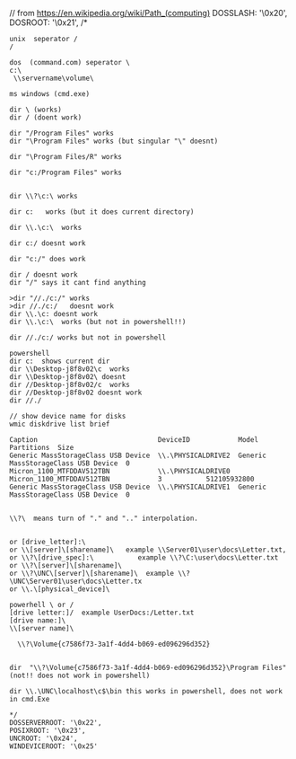   // from https://en.wikipedia.org/wiki/Path_(computing)
    DOSSLASH: '\0x20',
    DOSROOT: '\0x21',
    /*

    unix  seperator /
    /

    dos  (command.com) seperator \
    c:\ 
     \\servername\volume\ 

    ms windows (cmd.exe)
    
    dir \ (works)
    dir / (doent work)
    
    dir "/Program Files" works
    dir "\Program Files" works (but singular "\" doesnt)

    dir "\Program Files/R" works

    dir "c:/Program Files" works

  
    dir \\?\c:\ works

    dir c:   works (but it does current directory)

    dir \\.\c:\  works

    dir c:/ doesnt work

    dir "c:/" does work

    dir / doesnt work
    dir "/" says it cant find anything

    >dir "//./c:/" works
    >dir //./c:/   doesnt work
    dir \\.\c: doesnt work
    dir \\.\c:\  works (but not in powershell!!)

    dir //./c:/ works but not in powershell

    powershell
    dir c:  shows current dir
    dir \\Desktop-j8f8v02\c  works
    dir \\Desktop-j8f8v02\ doesnt
    dir //Desktop-j8f8v02/c  works
    dir //Desktop-j8f8v02 doesnt work
    dir //./

    // show device name for disks
    wmic diskdrive list brief

    Caption                              DeviceID            Model                                Partitions  Size          
    Generic MassStorageClass USB Device  \\.\PHYSICALDRIVE2  Generic MassStorageClass USB Device  0                         
    Micron_1100_MTFDDAV512TBN            \\.\PHYSICALDRIVE0  Micron_1100_MTFDDAV512TBN            3           512105932800  
    Generic MassStorageClass USB Device  \\.\PHYSICALDRIVE1  Generic MassStorageClass USB Device  0   


    \\?\  means turn of "." and ".." interpolation.

    
    or [drive_letter]:\
    or \\[server]\[sharename]\   example \\Server01\user\docs\Letter.txt, 
    or \\?\[drive_spec]:\           example \\?\C:\user\docs\Letter.txt
    or \\?\[server]\[sharename]\
    or \\?\UNC\[server]\[sharename]\  example \\?\UNC\Server01\user\docs\Letter.tx
    or \\.\[physical_device]\

    powerhell \ or /
    [drive letter:]/  example UserDocs:/Letter.txt
    [drive name:]\
    \\[server name]\

      \\?\Volume{c7586f73-3a1f-4dd4-b069-ed096296d352}

      
    dir  "\\?\Volume{c7586f73-3a1f-4dd4-b069-ed096296d352}\Program Files"  (not!! does not work in powershell)

    dir \\.\UNC\localhost\c$\bin this works in powershell, does not work in cmd.Exe

    */
    DOSSERVERROOT: '\0x22',
    POSIXROOT: '\0x23', 
    UNCROOT: '\0x24',
    WINDEVICEROOT: '\0x25'